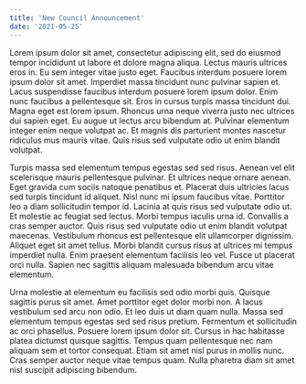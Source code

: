 ```yaml
---
title: 'New Council Announcement'
date: '2021-05-25'
---
```


Lorem ipsum dolor sit amet, consectetur adipiscing elit, sed do eiusmod tempor incididunt ut labore et dolore magna aliqua. Lectus mauris ultrices eros in. Eu sem integer vitae justo eget. Faucibus interdum posuere lorem ipsum dolor sit amet. Imperdiet massa tincidunt nunc pulvinar sapien et. Lacus suspendisse faucibus interdum posuere lorem ipsum dolor. Enim nunc faucibus a pellentesque sit. Eros in cursus turpis massa tincidunt dui. Magna eget est lorem ipsum. Rhoncus urna neque viverra justo nec ultrices dui sapien eget. Eu augue ut lectus arcu bibendum at. Pulvinar elementum integer enim neque volutpat ac. Et magnis dis parturient montes nascetur ridiculus mus mauris vitae. Quis risus sed vulputate odio ut enim blandit volutpat.

Turpis massa sed elementum tempus egestas sed sed risus. Aenean vel elit scelerisque mauris pellentesque pulvinar. Et ultrices neque ornare aenean. Eget gravida cum sociis natoque penatibus et. Placerat duis ultricies lacus sed turpis tincidunt id aliquet. Nisl nunc mi ipsum faucibus vitae. Porttitor leo a diam sollicitudin tempor id. Lacinia at quis risus sed vulputate odio ut. Et molestie ac feugiat sed lectus. Morbi tempus iaculis urna id. Convallis a cras semper auctor. Quis risus sed vulputate odio ut enim blandit volutpat maecenas. Vestibulum rhoncus est pellentesque elit ullamcorper dignissim. Aliquet eget sit amet tellus. Morbi blandit cursus risus at ultrices mi tempus imperdiet nulla. Enim praesent elementum facilisis leo vel. Fusce ut placerat orci nulla. Sapien nec sagittis aliquam malesuada bibendum arcu vitae elementum.

Urna molestie at elementum eu facilisis sed odio morbi quis. Quisque sagittis purus sit amet. Amet porttitor eget dolor morbi non. A lacus vestibulum sed arcu non odio. Et leo duis ut diam quam nulla. Massa sed elementum tempus egestas sed sed risus pretium. Fermentum et sollicitudin ac orci phasellus. Posuere lorem ipsum dolor sit. Cursus in hac habitasse platea dictumst quisque sagittis. Tempus quam pellentesque nec nam aliquam sem et tortor consequat. Etiam sit amet nisl purus in mollis nunc. Cras semper auctor neque vitae tempus quam. Nulla pharetra diam sit amet nisl suscipit adipiscing bibendum.